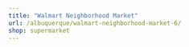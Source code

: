 ```yaml
---
title: "Walmart Neighborhood Market"
url: /albuquerque/walmart-neighborhood-market-6/
shop: supermarket
---
```

